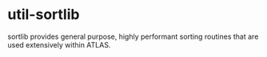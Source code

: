 # util-sortlib

sortlib provides general purpose, highly performant sorting routines that are used extensively within ATLAS.

